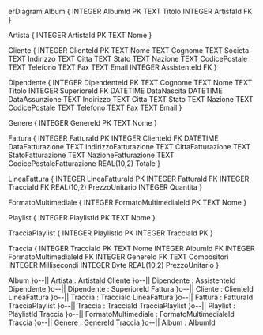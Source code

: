 erDiagram
 Album {
  INTEGER AlbumId PK
  TEXT Titolo
  INTEGER ArtistaId FK
 }

 Artista {
  INTEGER ArtistaId PK
  TEXT Nome
 }

 Cliente {
  INTEGER ClienteId PK
  TEXT Nome
  TEXT Cognome
  TEXT Societa
  TEXT Indirizzo
  TEXT Citta
  TEXT Stato
  TEXT Nazione
  TEXT CodicePostale
  TEXT Telefono
  TEXT Fax
  TEXT Email
  INTEGER AssistenteId FK
 }

 Dipendente {
  INTEGER DipendenteId PK
  TEXT Cognome
  TEXT Nome
  TEXT Titolo
  INTEGER SuperioreId FK
  DATETIME DataNascita
  DATETIME DataAssunzione
  TEXT Indirizzo
  TEXT Citta
  TEXT Stato
  TEXT Nazione
  TEXT CodicePostale
  TEXT Telefono
  TEXT Fax
  TEXT Email
 }

 Genere {
  INTEGER GenereId PK
  TEXT Nome
 }

 Fattura {
  INTEGER FatturaId PK
  INTEGER ClienteId FK
  DATETIME DataFatturazione
  TEXT IndirizzoFatturazione
  TEXT CittaFatturazione
  TEXT StatoFatturazione
  TEXT NazioneFatturazione
  TEXT CodicePostaleFatturazione
  REAL(10,2) Totale
 }

 LineaFattura {
  INTEGER LineaFatturaId PK
  INTEGER FatturaId FK
  INTEGER TracciaId FK
  REAL(10,2) PrezzoUnitario
  INTEGER Quantita
 }

 FormatoMultimediale {
  INTEGER FormatoMultimedialeId PK
  TEXT Nome
 }

 Playlist {
  INTEGER PlaylistId PK
  TEXT Nome
 }

 TracciaPlaylist {
  INTEGER PlaylistId PK
  INTEGER TracciaId PK
 }

 Traccia {
  INTEGER TracciaId PK
  TEXT Nome
  INTEGER AlbumId FK
  INTEGER FormatoMultimedialeId FK
  INTEGER GenereId FK
  TEXT Compositori
  INTEGER Millisecondi
  INTEGER Byte
  REAL(10,2) PrezzoUnitario
 }

 Album }o--|| Artista : ArtistaId
 Cliente }o--|| Dipendente : AssistenteId
 Dipendente }o--|| Dipendente : SuperioreId
 Fattura }o--|| Cliente : ClienteId
 LineaFattura }o--|| Traccia : TracciaId
 LineaFattura }o--|| Fattura : FatturaId
 TracciaPlaylist }o--|| Traccia : TracciaId
 TracciaPlaylist }o--|| Playlist : PlaylistId
 Traccia }o--|| FormatoMultimediale : FormatoMultimedialeId
 Traccia }o--|| Genere : GenereId
 Traccia }o--|| Album : AlbumId

